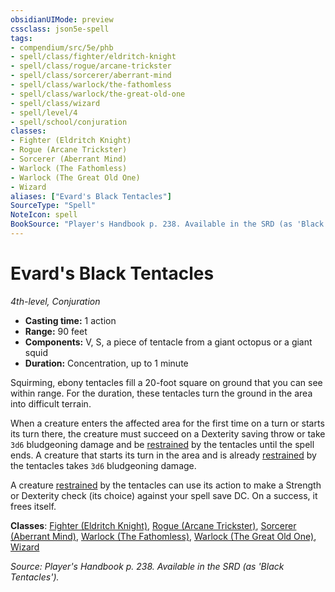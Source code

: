 ```yaml
---
obsidianUIMode: preview
cssclass: json5e-spell
tags:
- compendium/src/5e/phb
- spell/class/fighter/eldritch-knight
- spell/class/rogue/arcane-trickster
- spell/class/sorcerer/aberrant-mind
- spell/class/warlock/the-fathomless
- spell/class/warlock/the-great-old-one
- spell/class/wizard
- spell/level/4
- spell/school/conjuration
classes:
- Fighter (Eldritch Knight)
- Rogue (Arcane Trickster)
- Sorcerer (Aberrant Mind)
- Warlock (The Fathomless)
- Warlock (The Great Old One)
- Wizard
aliases: ["Evard's Black Tentacles"]
SourceType: "Spell"
NoteIcon: spell
BookSource: "Player's Handbook p. 238. Available in the SRD (as 'Black Tentacles')."
---
```

# Evard's Black Tentacles
*4th-level, Conjuration*  

- **Casting time:** 1 action
- **Range:** 90 feet
- **Components:** V, S, a piece of tentacle from a giant octopus or a giant squid
- **Duration:** Concentration, up to 1 minute

Squirming, ebony tentacles fill a 20-foot square on ground that you can see within range. For the duration, these tentacles turn the ground in the area into difficult terrain.

When a creature enters the affected area for the first time on a turn or starts its turn there, the creature must succeed on a Dexterity saving throw or take `3d6` bludgeoning damage and be [restrained](/2-Mechanics/CLI/rules/conditions.md#restrained) by the tentacles until the spell ends. A creature that starts its turn in the area and is already [restrained](/2-Mechanics/CLI/rules/conditions.md#restrained) by the tentacles takes `3d6` bludgeoning damage.

A creature [restrained](/2-Mechanics/CLI/rules/conditions.md#restrained) by the tentacles can use its action to make a Strength or Dexterity check (its choice) against your spell save DC. On a success, it frees itself.

**Classes**: [Fighter (Eldritch Knight)](/2-Mechanics/CLI/classes/fighter-eldritch-knight.md), [Rogue (Arcane Trickster)](/2-Mechanics/CLI/classes/rogue-arcane-trickster.md), [Sorcerer (Aberrant Mind)](/2-Mechanics/CLI/classes/sorcerer-aberrant-mind-tce.md), [Warlock (The Fathomless)](/2-Mechanics/CLI/classes/warlock-the-fathomless-tce.md), [Warlock (The Great Old One)](/2-Mechanics/CLI/classes/warlock-the-great-old-one.md), [Wizard](/2-Mechanics/CLI/classes/wizard.md)

*Source: Player's Handbook p. 238. Available in the SRD (as 'Black Tentacles').*